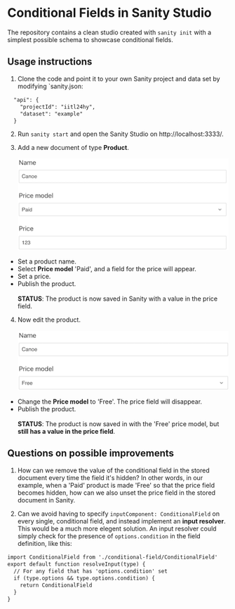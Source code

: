 # Conditional Fields in Sanity Studio

The repository contains a clean studio created with `sanity init` with a simplest possible schema to showcase conditional fields.

## Usage instructions

1. Clone the code and point it to your own Sanity project and data set by modifying `sanity.json:
```
  "api": {
    "projectId": "iitl24hy",
    "dataset": "example"
  }
```

2. Run `sanity start` and open the Sanity Studio on http://localhost:3333/.

3. Add a new document of type **Product**.\
\
![Product with price](https://github.com/bjornwang/sanity-conditional-fields/blob/master/static/readme/1.png)

  * Set a product name.
  * Select **Price model** 'Paid', and a field for the price will appear.
  * Set a price.
  * Publish the product.\
\
**STATUS**: The product is now saved in Sanity with a value in the price field.

4. Now edit the product.\
\
![Product without price](https://github.com/bjornwang/sanity-conditional-fields/blob/master/static/readme/2.png)

  * Change the **Price model** to 'Free'. The price field will disappear.
  * Publish the product.\
\
**STATUS**: The product is now saved in with the 'Free' price model, but **still has a value in the price field**.


## Questions on possible improvements

1. How can we remove the value of the conditional field in the stored document every time the field it's hidden?
In other words, in our example, when a 'Paid' product is made 'Free' so that the price field becomes hidden, how can we also unset the price field in the stored document in Sanity.

2. Can we avoid having to specify `inputComponent: ConditionalField` on every single, conditional field, and instead implement an **input resolver**. This would be a much more elegent solution. An input resolver could simply check for the presence of `options.condition` in the field definition, like this:
```
import ConditionalField from './conditional-field/ConditionalField'
export default function resolveInput(type) {
  // For any field that has 'options.condition' set
  if (type.options && type.options.condition) {
    return ConditionalField
  }
}
```

